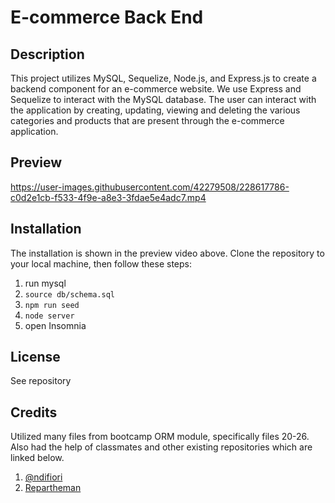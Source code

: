 # E-commerce Back End

## Description
This project utilizes MySQL, Sequelize, Node.js, and Express.js to create a backend component for an e-commerce website. We use Express and Sequelize to interact with the MySQL database. The user can interact with the application by creating, updating, viewing and deleting the various categories and products that are present through the e-commerce application. 

## Preview 

https://user-images.githubusercontent.com/42279508/228617786-c0d2e1cb-f533-4f9e-a8e3-3fdae5e4adc7.mp4

## Installation 
The installation is shown in the preview video above. Clone the repository to your local machine, then follow these steps:  

1. run mysql  
2. `source db/schema.sql`  
2. `npm run seed`  
3. `node server`  
4. open Insomnia

## License
See repository

## Credits
Utilized many files from bootcamp ORM module, specifically files 20-26. Also had the help of classmates and other existing repositories which are linked below.  
1. [@ndifiori](https://github.com/ndifiori/ORM-E-Commerce-Backend-)  
2. [Repartheman](https://github.com/Reptartheman/E-Commerce-Back-End)  
